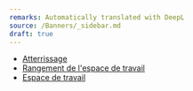 ```yaml
---
remarks: Automatically translated with DeepL
source: /Banners/_sidebar.md
draft: true
---
```


- [Atterrissage](/fr/Banners/Atterrissage.md)
- [Rangement de l'espace de travail](/fr/Banners/Rangement-de-l'espace-de-travail.md)
- [Espace de travail](/fr/Banners/Espace-de-travail.md)

